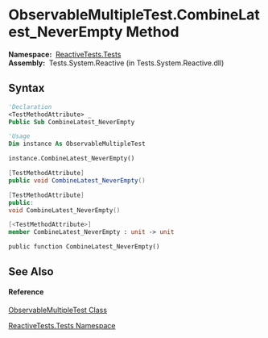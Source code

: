 # ObservableMultipleTest.CombineLatest\_NeverEmpty Method

**Namespace:**  [ReactiveTests.Tests](ReactiveTests.Tests\ReactiveTests.Tests.md)  
**Assembly:**  Tests.System.Reactive (in Tests.System.Reactive.dll)

## Syntax

```vb
'Declaration
<TestMethodAttribute> _
Public Sub CombineLatest_NeverEmpty
```

```vb
'Usage
Dim instance As ObservableMultipleTest

instance.CombineLatest_NeverEmpty()
```

```csharp
[TestMethodAttribute]
public void CombineLatest_NeverEmpty()
```

```c++
[TestMethodAttribute]
public:
void CombineLatest_NeverEmpty()
```

```fsharp
[<TestMethodAttribute>]
member CombineLatest_NeverEmpty : unit -> unit 
```

```jscript
public function CombineLatest_NeverEmpty()
```

## See Also

#### Reference

[ObservableMultipleTest Class](ObservableMultipleTest\ObservableMultipleTest.md)

[ReactiveTests.Tests Namespace](ReactiveTests.Tests\ReactiveTests.Tests.md)




